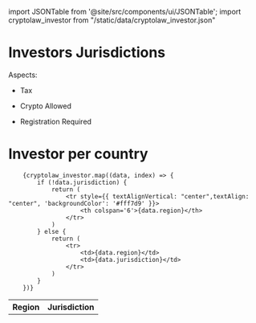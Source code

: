 import JSONTable from '@site/src/components/ui/JSONTable';
import cryptolaw_investor from "/static/data/cryptolaw_investor.json"

# Investors Jurisdictions

Aspects:

- Tax

- Crypto Allowed

- Registration Required

# Investor per country

  <table>
		<tr style={{ textAlignVertical: "center", textAlign: "center", 'color': '#000000', 'backgroundColor': '#f0f0f0' }}>
			<th>Region</th>
			<th>Jurisdiction</th>
		</tr>
	
		{cryptolaw_investor.map((data, index) => {
			if (!data.jurisdiction) {
				return (
					<tr style={{ textAlignVertical: "center",textAlign: "center", 'backgroundColor': '#fff7d9' }}>
						<th colspan='6'>{data.region}</th>
					</tr>
				)
			} else {
				return (
					<tr>
						<td>{data.region}</td>
						<td>{data.jurisdiction}</td>
					</tr>
				)
			}
		})}
    
  </table>